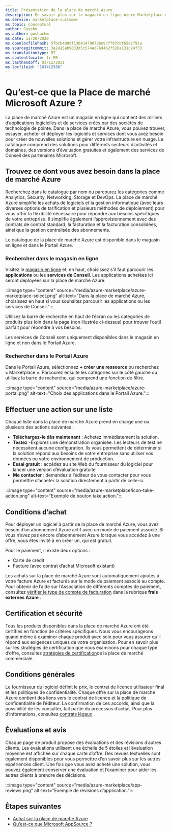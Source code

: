 ```yaml
---
title: Présentation de la place de marché Azure
description: En savoir plus sur le magasin en ligne Azure Marketplace et la façon dont vous pouvez rechercher et essayer des logiciels et des solutions.
ms.service: marketplace-customer
ms.topic: conceptual
author: Guyshu
ms.author: gushuchm
ms.date: 11/20/2020
ms.openlocfilehash: 5fbcb4809f13081479078be9cff07cbf65e1f91a
ms.sourcegitcommit: 3a2415ab9833d5c574ad76d462f526a131c24f33
ms.translationtype: MT
ms.contentlocale: fr-FR
ms.lasthandoff: 03/12/2021
ms.locfileid: "103412588"
---
```

# <a name="what-is-azure-marketplace"></a>Qu’est-ce que la Place de marché Microsoft Azure ?

La place de marché Azure est un magasin en ligne qui contient des milliers d’applications logicielles et de services créés par des sociétés de technologie de pointe. Dans la place de marché Azure, vous pouvez trouver, essayer, acheter et déployer les logiciels et services dont vous avez besoin pour créer de nouvelles solutions et gérer votre infrastructure en nuage. Le catalogue comprend des solutions pour différents secteurs d’activités et domaines, des versions d’évaluation gratuites et également des services de Conseil des partenaires Microsoft.

## <a name="find-what-you-need-in-azure-marketplace"></a>Trouvez ce dont vous avez besoin dans la place de marché Azure

Recherchez dans le catalogue par nom ou parcourez les catégories comme Analytics, Security, Networking, Storage et DevOps. La place de marché Azure simplifie les achats de logiciels et la gestion informatique (avec leurs diverses options de tarification et plusieurs méthodes de déploiement) pour vous offrir la flexibilité nécessaire pour répondre aux besoins spécifiques de votre entreprise. Il simplifie également l’approvisionnement avec des contrats de contrat standard, la facturation et la facturation consolidées, ainsi que la gestion centralisée des abonnements.

Le catalogue de la place de marché Azure est disponible dans le magasin en ligne et dans le Portail Azure.  

### <a name="search-the-online-store"></a>Rechercher dans le magasin en ligne

Visitez le [magasin en ligne](https://azuremarketplace.microsoft.com/) et, en haut, choisissez s’il faut parcourir les **applications** ou les **services de Conseil**. Les applications achetées ici seront déployées sur la place de marché Azure.

:::image type="content" source="media/azure-marketplace/azure-marketplace-select.png" alt-text="Dans la place de marché Azure, choisissez en haut si vous souhaitez parcourir les applications ou les services de Conseil.":::

Utilisez la barre de recherche en haut de l’écran ou les catégories de produits plus loin dans la page (non illustrée ci-dessus) pour trouver l’outil parfait pour répondre à vos besoins.

Les services de Conseil sont uniquement disponibles dans le magasin en ligne et non dans le Portail Azure.

### <a name="search-in-the-azure-portal"></a>Rechercher dans le Portail Azure

Dans le Portail Azure, sélectionnez **+ créer une ressource** ou recherchez « Marketplace ». Parcourez ensuite les catégories sur le côté gauche ou utilisez la barre de recherche, qui comprend une fonction de filtre.

:::image type="content" source="media/azure-marketplace/azure-portal.png" alt-text="Choix des applications dans le Portail Azure.":::

## <a name="take-action-on-a-listing"></a>Effectuer une action sur une liste

Chaque liste dans la place de marché Azure prend en charge une ou plusieurs des actions suivantes :

- **Téléchargez-le dès maintenant** : Achetez immédiatement la solution.
- **Testez** -Explorez une démonstration organisée. Les lecteurs de test ne nécessitent aucune configuration. Ils vous permettent de déterminer si la solution répond aux besoins de votre entreprise sans utiliser vos données ou votre environnement de production.
- **Essai gratuit** : accédez au site Web du fournisseur du logiciel pour lancer une version d’évaluation gratuite
- **Me contacter** : demandez à l’éditeur de vous contacter pour vous permettre d’acheter la solution directement à partir de celle-ci.

:::image type="content" source="media/azure-marketplace/icon-take-action.png" alt-text="Exemple de bouton take action.":::

## <a name="purchasing-requirements"></a>Conditions d’achat

Pour déployer un logiciel à partir de la place de marché Azure, vous avez besoin d’un abonnement Azure actif avec un mode de paiement associé. Si vous n’avez pas encore d’abonnement Azure lorsque vous accédez à une offre, vous êtes invité à en créer un, qui est gratuit.

Pour le paiement, il existe deux options :  

- Carte de crédit
- Facture (avec contrat d’achat Microsoft existant)

Les achats sur la place de marché Azure sont automatiquement ajoutés à votre facture Azure et facturés sur le mode de paiement associé au compte. Pour obtenir de l’aide sur l’Association de différents comptes de paiement, consultez [vérifier le type de compte de facturation](/azure/cost-management-billing/understand/understand-azure-marketplace-charges#check-billing-account-type) dans la rubrique **frais externes Azure** .

## <a name="certification-and-security"></a>Certification et sécurité

Tous les produits disponibles dans la place de marché Azure ont été certifiés en fonction de critères spécifiques. Nous vous encourageons quand même à examiner chaque produit avec soin pour vous assurer qu’il répond aux exigences uniques de votre organisation. Pour en savoir plus sur les stratégies de certification que nous examinons pour chaque type d’offre, consultez [stratégies de certification](/legal/marketplace/certification-policies)de la place de marché commerciale.

## <a name="terms-and-conditions"></a>Conditions générales

Le fournisseur du logiciel définit le prix, le contrat de licence utilisateur final et les politiques de confidentialité. Chaque offre sur la place de marché Azure contient des liens vers le contrat de licence et la politique de confidentialité de l’éditeur. La confirmation de ces accords, ainsi que la possibilité de les consulter, fait partie du processus d’achat. Pour plus d’informations, consultez [contrats légaux](legal-contracts.md) .

## <a name="ratings-and-reviews"></a>Évaluations et avis

Chaque page de produit propose des évaluations et des révisions d’autres clients. Les évaluations utilisent une échelle de 5 étoiles et l’évaluation moyenne est affichée sur chaque carte d’offre. Des revues textuelles sont également disponibles pour vous permettre d’en savoir plus sur les autres expériences client. Une fois que vous avez acheté une solution, vous pouvez également conserver une évaluation et l’examiner pour aider les autres clients à prendre des décisions.

:::image type="content" source="media/azure-marketplace/app-reviews.png" alt-text="Exemple de révisions d’application.":::

## <a name="next-steps"></a>Étapes suivantes

- [Achat sur la place de marché Azure](azure-purchasing-invoicing.md)
- [Qu’est-ce que Microsoft AppSource ?](appsource-overview.md)